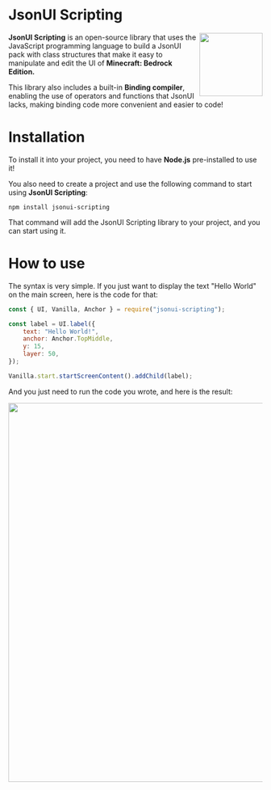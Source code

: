 # JsonUI Scripting

<img align="right" width="125px" src="resources/logo_no_bg.png"/>

<p><b>JsonUI Scripting</b> is an open-source library that uses the JavaScript programming language to build a JsonUI pack with class structures that make it easy to manipulate and edit the UI of <b>Minecraft: Bedrock Edition.</b></p>

<p>This library also includes a built-in <b>Binding compiler</b>, enabling the use of operators and functions that JsonUI lacks, making binding code more convenient and easier to code!</p>

# Installation

<p>To install it into your project, you need to have <b>Node.js</b> pre-installed to use it!</p>

<p>You also need to create a project and use the following command to start using <b>JsonUI Scripting</b>:</p>

```batch
npm install jsonui-scripting
```

<p>That command will add the JsonUI Scripting library to your project, and you can start using it.</p>

# How to use

<p>The syntax is very simple. If you just want to display the text "Hello World" on the main screen, here is the code for that:</p>

```javascript
const { UI, Vanilla, Anchor } = require("jsonui-scripting");

const label = UI.label({
	text: "Hello World!",
	anchor: Anchor.TopMiddle,
	y: 15,
	layer: 50,
});

Vanilla.start.startScreenContent().addChild(label);
```

<p>And you just need to run the code you wrote, and here is the result:</p>

<p align="center">
    <img width="750px" max-width="100%" src="resources/example_1.png" />
</p>
